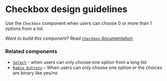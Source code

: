 # Checkbox design guidelines

Use the `Checkbox` component when users can choose 0 or more than 1 options from a list.

_Want to build this component?_ Read [`Checkbox` documentation](https://consensys.github.io/rimble-ui/?path=/story/components-form-checkboxes--documentation)

<!-- STORY -->

### Related components

- [`Select`]() - when users can only choose one option from a long list
- [`Radio buttons`]() – When users can only choose one option or the choices are binary like yes/no
